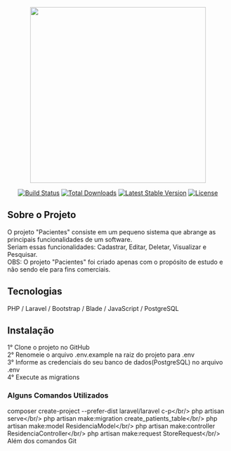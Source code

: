 <p align="center"><a href="https://laravel.com" target="_blank"><img src="https://raw.githubusercontent.com/laravel/art/master/logo-lockup/5%20SVG/2%20CMYK/1%20Full%20Color/laravel-logolockup-cmyk-red.svg" width="400"></a></p>

<p align="center">
<a href="https://travis-ci.org/laravel/framework"><img src="https://travis-ci.org/laravel/framework.svg" alt="Build Status"></a>
<a href="https://packagist.org/packages/laravel/framework"><img src="https://img.shields.io/packagist/dt/laravel/framework" alt="Total Downloads"></a>
<a href="https://packagist.org/packages/laravel/framework"><img src="https://img.shields.io/packagist/v/laravel/framework" alt="Latest Stable Version"></a>
<a href="https://packagist.org/packages/laravel/framework"><img src="https://img.shields.io/packagist/l/laravel/framework" alt="License"></a>
</p>

## Sobre o Projeto

O projeto "Pacientes" consiste em um pequeno sistema que 
abrange as principais funcionalidades de um software.
<br/>
Seriam essas funcionalidades: Cadastrar, Editar, Deletar, Visualizar e Pesquisar.
<br/>
OBS: O projeto "Pacientes" foi criado apenas com o propósito de estudo 
e não sendo ele para fins comerciais. 

## Tecnologias

PHP / Laravel / Bootstrap / Blade / JavaScript / PostgreSQL

## Instalação

1° Clone o projeto no GitHub<br/>
2° Renomeie o arquivo .env.example na raiz do projeto para .env<br/>
3° Informe as credenciais do seu banco de dados(PostgreSQL) no arquivo .env<br/>
4° Execute as migrations 

### Alguns Comandos Utilizados

composer create-project --prefer-dist laravel/laravel c-p</br/>
php artisan serve</br/>
php artisan make:migration create_patients_table</br/>
php artisan make:model ResidenciaModel</br/>
php artisan make:controller ResidenciaController</br/>
php artisan make:request StoreRequest</br/>
Além dos comandos Git
